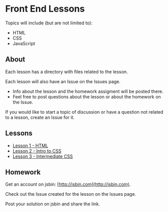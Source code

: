 # Front End Lessons

Topics will include (but are not limited to):

* HTML
* CSS
* JavaScript

## About

Each lesson has a directory with files related to the lesson.

Each lesson will also have an Issue on the Issues page.

* Info about the lesson and the homework assigment will be posted there.
* Feel free to post questions about the lesson or about the homework on the Issue.

If you would like to start a topic of discussion or have a question not related to a lesson, create an Issue for it.

## Lessons

* [Lesson 1 - HTML](lesson%201%20-%20html)
* [Lesson 2 - Intro to CSS](lesson%202%20-%20intro%20to%20css)
* [Lesson 3 - Intermediate CSS](lesson%203%20-%20intermediate%20css)

## Homework

Get an account on jsbin: [http://jsbin.com](http://jsbin.com).

Check out the Issue created for the lesson on the Issues page.

Post your solution on jsbin and share the link.
